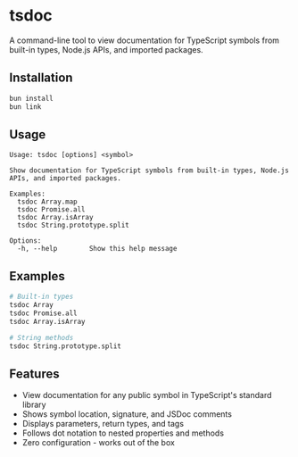 # tsdoc

A command-line tool to view documentation for TypeScript symbols from built-in types, Node.js APIs, and imported packages.

## Installation

```bash
bun install
bun link
```

## Usage

```
Usage: tsdoc [options] <symbol>

Show documentation for TypeScript symbols from built-in types, Node.js APIs, and imported packages.

Examples:
  tsdoc Array.map
  tsdoc Promise.all
  tsdoc Array.isArray
  tsdoc String.prototype.split

Options:
  -h, --help        Show this help message
```

## Examples

```bash
# Built-in types
tsdoc Array
tsdoc Promise.all
tsdoc Array.isArray

# String methods
tsdoc String.prototype.split
```

## Features

- View documentation for any public symbol in TypeScript's standard library
- Shows symbol location, signature, and JSDoc comments
- Displays parameters, return types, and tags
- Follows dot notation to nested properties and methods
- Zero configuration - works out of the box
